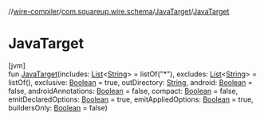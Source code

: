 //[wire-compiler](../../../index.md)/[com.squareup.wire.schema](../index.md)/[JavaTarget](index.md)/[JavaTarget](-java-target.md)

# JavaTarget

[jvm]\
fun [JavaTarget](-java-target.md)(includes: [List](https://kotlinlang.org/api/latest/jvm/stdlib/kotlin.collections/-list/index.html)&lt;[String](https://kotlinlang.org/api/latest/jvm/stdlib/kotlin/-string/index.html)&gt; = listOf("*"), excludes: [List](https://kotlinlang.org/api/latest/jvm/stdlib/kotlin.collections/-list/index.html)&lt;[String](https://kotlinlang.org/api/latest/jvm/stdlib/kotlin/-string/index.html)&gt; = listOf(), exclusive: [Boolean](https://kotlinlang.org/api/latest/jvm/stdlib/kotlin/-boolean/index.html) = true, outDirectory: [String](https://kotlinlang.org/api/latest/jvm/stdlib/kotlin/-string/index.html), android: [Boolean](https://kotlinlang.org/api/latest/jvm/stdlib/kotlin/-boolean/index.html) = false, androidAnnotations: [Boolean](https://kotlinlang.org/api/latest/jvm/stdlib/kotlin/-boolean/index.html) = false, compact: [Boolean](https://kotlinlang.org/api/latest/jvm/stdlib/kotlin/-boolean/index.html) = false, emitDeclaredOptions: [Boolean](https://kotlinlang.org/api/latest/jvm/stdlib/kotlin/-boolean/index.html) = true, emitAppliedOptions: [Boolean](https://kotlinlang.org/api/latest/jvm/stdlib/kotlin/-boolean/index.html) = true, buildersOnly: [Boolean](https://kotlinlang.org/api/latest/jvm/stdlib/kotlin/-boolean/index.html) = false)
